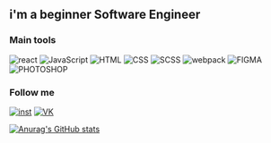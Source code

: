 ## i'm a beginner Software Engineer

### Main tools

![react](https://img.shields.io/badge/-React-000?style=for-the-badge&logo=React&logoColor=FFFFFF)
![JavaScript](https://img.shields.io/badge/-JavaScript-F7E01D?style=for-the-badge&logo=javascript&logoColor=000000)
![HTML](https://img.shields.io/badge/-html5-E44D25?style=for-the-badge&logo=html5&logoColor=000000)
![CSS](https://img.shields.io/badge/-CSS3-017DC7?style=for-the-badge&logo=css3&logoColor=000000)
![SCSS](https://img.shields.io/badge/-Sass-C6568C?style=for-the-badge&logo=Sass&logoColor=000000)
![webpack](https://img.shields.io/badge/-Webpack-223040?style=for-the-badge&logo=Webpack&logoColor=FFFFFF)
![FIGMA](https://img.shields.io/badge/-Figma-000000?style=for-the-badge&logo=figma&logoColor=FFFFFF)
![PHOTOSHOP](https://img.shields.io/badge/-Photoshop-001833?style=for-the-badge&logo=AdobePhotoshop&logoColor=FFFFFF)



### Follow me

[![inst](https://img.shields.io/badge/-instagram-000000?style=for-the-badge&logo=instagram&logoColor=FFFFFF)](https://www.instagram.com/alloveformymom/)
[![VK](https://img.shields.io/badge/-VKONTAKTE-000000?style=for-the-badge&logo=VK&logoColor=FFFFFF)](https://vk.com/salutkishukekaterine)

[![Anurag's GitHub stats](https://github-readme-stats.vercel.app/api?username=devloliconic&show_icons=true&theme=dark&icon_color=fff&hide_border=true)](https://github.com/anuraghazra/github-readme-stats)